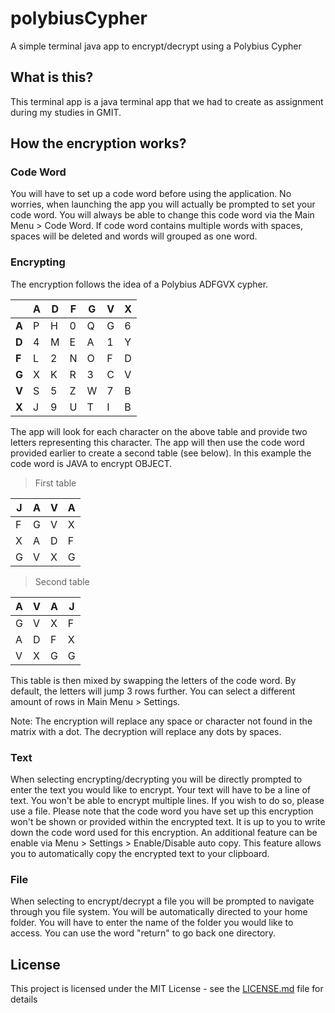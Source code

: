 # polybiusCypher
A simple terminal java app to encrypt/decrypt using a Polybius Cypher

## What is this?

This terminal app is a java terminal app that we had to create as assignment during my studies in GMIT.

## How the encryption works?

### Code Word

You will have to set up a code word before using the application.
No worries, when launching the app you will actually be prompted to set your code word.
You will always be able to change this code word via the Main Menu > Code Word.
If code word contains multiple words with spaces, spaces will be deleted and words will grouped as one word.

### Encrypting

The encryption follows the idea of a Polybius ADFGVX cypher.

|  | A | D | F | G | V | X |
| --- | --- | --- | --- | --- | --- | --- | 
| **A** | P | H | 0 | Q | G | 6 | 
| **D** | 4 | M | E | A | 1 | Y | 
| **F** | L | 2 | N | O | F | D | 
| **G** | X | K | R | 3 | C | V | 
| **V** | S | 5 | Z | W | 7 | B | 
| **X** | J | 9 | U | T | I | B | 


The app will look for each character on the above table and provide two letters representing this character.
The app will then use the code word provided earlier to create a second table (see below).
In this example the code word is JAVA to encrypt OBJECT.

> First table

| J | A | V | A |
| --- | --- | --- | --- |
| F | G | V | X |
| X | A | D | F |
| G | V | X | G |

> Second table

| A | V | A | J |
| --- | --- | --- | --- |
| G | V | X | F |
| A | D | F | X |
| V | X | G | G |

This table is then mixed by swapping the letters of the code word. By default, the letters will jump 3 rows further.
You can select a different amount of rows in Main Menu > Settings.

Note:
The encryption will replace any space or character not found in the matrix with a dot.
The decryption will replace any dots by spaces.

### Text

When selecting encrypting/decrypting you will be directly prompted to enter the text you would like to encrypt.
Your text will have to be a line of text. You won't be able to encrypt multiple lines. If you wish to do so, please use a file.
Please note that the code word you have set up this encryption won't be shown or provided within the encrypted text.
It is up to you to write down the code word used for this encryption.
An additional feature can be enable via Menu > Settings > Enable/Disable auto copy.
This feature allows you to automatically copy the encrypted text to your clipboard.

### File

When selecting to encrypt/decrypt a file you will be prompted to navigate through you file system.
You will be automatically directed to your home folder.
You will have to enter the name of the folder you would like to access. You can use the word "return" to go back one directory.


## License

This project is licensed under the MIT License - see the [LICENSE.md](LICENSE.md) file for details
